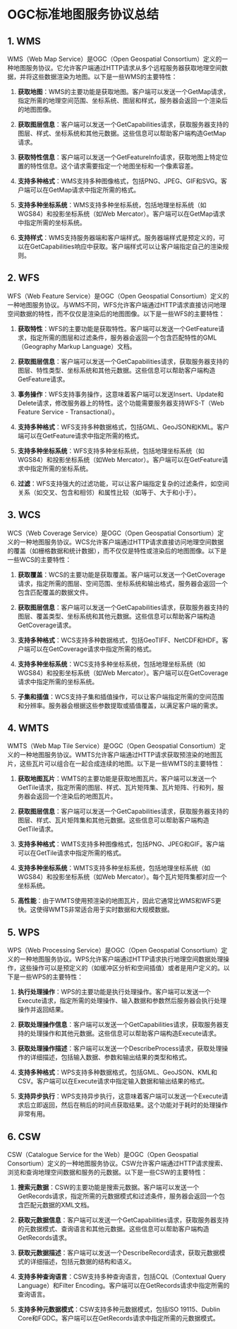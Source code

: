 # OGC标准地图服务协议总结

## 1. WMS

WMS（Web Map Service）是OGC（Open Geospatial Consortium）定义的一种地图服务协议。它允许客户端通过HTTP请求从多个远程服务器获取地理空间数据，并将这些数据渲染为地图。以下是一些WMS的主要特性：

1. **获取地图**：WMS的主要功能是获取地图。客户端可以发送一个GetMap请求，指定所需的地理空间范围、坐标系统、图层和样式，服务器会返回一个渲染后的地图图像。

2. **获取图层信息**：客户端可以发送一个GetCapabilities请求，获取服务器支持的图层、样式、坐标系统和其他元数据。这些信息可以帮助客户端构造GetMap请求。

3. **获取特性信息**：客户端可以发送一个GetFeatureInfo请求，获取地图上特定位置的特性信息。这个请求需要指定一个地图坐标和一个像素容差。

4. **支持多种格式**：WMS支持多种图像格式，包括PNG、JPEG、GIF和SVG。客户端可以在GetMap请求中指定所需的格式。

5. **支持多种坐标系统**：WMS支持多种坐标系统，包括地理坐标系统（如WGS84）和投影坐标系统（如Web Mercator）。客户端可以在GetMap请求中指定所需的坐标系统。

6. **支持样式**：WMS支持服务器端和客户端样式。服务器端样式是预定义的，可以在GetCapabilities响应中获取。客户端样式可以让客户端指定自己的渲染规则。

## 2. WFS

WFS（Web Feature Service）是OGC（Open Geospatial Consortium）定义的一种地图服务协议。与WMS不同，WFS允许客户端通过HTTP请求直接访问地理空间数据的特性，而不仅仅是渲染后的地图图像。以下是一些WFS的主要特性：

1. **获取特性**：WFS的主要功能是获取特性。客户端可以发送一个GetFeature请求，指定所需的图层和过滤条件，服务器会返回一个包含匹配特性的GML（Geography Markup Language）文档。

2. **获取图层信息**：客户端可以发送一个GetCapabilities请求，获取服务器支持的图层、特性类型、坐标系统和其他元数据。这些信息可以帮助客户端构造GetFeature请求。

3. **事务操作**：WFS支持事务操作，这意味着客户端可以发送Insert、Update和Delete请求，修改服务器上的特性。这个功能需要服务器支持WFS-T（Web Feature Service - Transactional）。

4. **支持多种格式**：WFS支持多种数据格式，包括GML、GeoJSON和KML。客户端可以在GetFeature请求中指定所需的格式。

5. **支持多种坐标系统**：WFS支持多种坐标系统，包括地理坐标系统（如WGS84）和投影坐标系统（如Web Mercator）。客户端可以在GetFeature请求中指定所需的坐标系统。

6. **过滤**：WFS支持强大的过滤功能，可以让客户端指定复杂的过滤条件，如空间关系（如交叉、包含和相邻）和属性比较（如等于、大于和小于）。

## 3. WCS

WCS（Web Coverage Service）是OGC（Open Geospatial Consortium）定义的一种地图服务协议。WCS允许客户端通过HTTP请求直接访问地理空间数据的覆盖（如栅格数据和统计数据），而不仅仅是特性或渲染后的地图图像。以下是一些WCS的主要特性：

1. **获取覆盖**：WCS的主要功能是获取覆盖。客户端可以发送一个GetCoverage请求，指定所需的图层、空间范围、坐标系统和输出格式，服务器会返回一个包含匹配覆盖的数据文件。

2. **获取图层信息**：客户端可以发送一个GetCapabilities请求，获取服务器支持的图层、覆盖类型、坐标系统和其他元数据。这些信息可以帮助客户端构造GetCoverage请求。

3. **支持多种格式**：WCS支持多种数据格式，包括GeoTIFF、NetCDF和HDF。客户端可以在GetCoverage请求中指定所需的格式。

4. **支持多种坐标系统**：WCS支持多种坐标系统，包括地理坐标系统（如WGS84）和投影坐标系统（如Web Mercator）。客户端可以在GetCoverage请求中指定所需的坐标系统。

5. **子集和插值**：WCS支持子集和插值操作，可以让客户端指定所需的空间范围和分辨率。服务器会根据这些参数提取或插值覆盖，以满足客户端的需求。

## 4. WMTS

WMTS（Web Map Tile Service）是OGC（Open Geospatial Consortium）定义的一种地图服务协议。WMTS允许客户端通过HTTP请求获取预渲染的地图瓦片，这些瓦片可以组合在一起合成连续的地图。以下是一些WMTS的主要特性：

1. **获取地图瓦片**：WMTS的主要功能是获取地图瓦片。客户端可以发送一个GetTile请求，指定所需的图层、样式、瓦片矩阵集、瓦片矩阵、行和列，服务器会返回一个渲染后的地图瓦片。

2. **获取图层信息**：客户端可以发送一个GetCapabilities请求，获取服务器支持的图层、样式、瓦片矩阵集和其他元数据。这些信息可以帮助客户端构造GetTile请求。

3. **支持多种格式**：WMTS支持多种图像格式，包括PNG、JPEG和GIF。客户端可以在GetTile请求中指定所需的格式。

4. **支持多种坐标系统**：WMTS支持多种坐标系统，包括地理坐标系统（如WGS84）和投影坐标系统（如Web Mercator）。每个瓦片矩阵集都对应一个坐标系统。

5. **高性能**：由于WMTS使用预渲染的地图瓦片，因此它通常比WMS和WFS更快。这使得WMTS非常适合用于实时数据和大规模数据。

## 5. WPS

WPS（Web Processing Service）是OGC（Open Geospatial Consortium）定义的一种地图服务协议。WPS允许客户端通过HTTP请求执行地理空间数据处理操作，这些操作可以是预定义的（如缓冲区分析和空间插值）或者是用户定义的。以下是一些WPS的主要特性：

1. **执行处理操作**：WPS的主要功能是执行处理操作。客户端可以发送一个Execute请求，指定所需的处理操作、输入数据和参数然后服务器会执行处理操作并返回结果。

2. **获取处理操作信息**：客户端可以发送一个GetCapabilities请求，获取服务器支持的处理操作和其他元数据。这些信息可以帮助客户端构造Execute请求。

3. **获取处理操作描述**：客户端可以发送一个DescribeProcess请求，获取处理操作的详细描述，包括输入数据、参数和输出结果的类型和格式。

4. **支持多种格式**：WPS支持多种数据格式，包括GML、GeoJSON、KML和CSV。客户端可以在Execute请求中指定输入数据和输出结果的格式。

5. **支持异步执行**：WPS支持异步执行，这意味着客户端可以发送一个Execute请求后立即返回，然后在稍后的时间点获取结果。这个功能对于耗时的处理操作非常有用。

## 6. CSW

CSW（Catalogue Service for the Web）是OGC（Open Geospatial Consortium）定义的一种地图服务协议。CSW允许客户端通过HTTP请求搜索、浏览和查询地理空间数据和服务的元数据。以下是一些CSW的主要特性：

1. **搜索元数据**：CSW的主要功能是搜索元数据。客户端可以发送一个GetRecords请求，指定所需的元数据模式和过滤条件，服务器会返回一个包含匹配元数据的XML文档。

2. **获取元数据信息**：客户端可以发送一个GetCapabilities请求，获取服务器支持的元数据模式、查询语言和其他元数据。这些信息可以帮助客户端构造GetRecords请求。

3. **获取元数据描述**：客户端可以发送一个DescribeRecord请求，获取元数据模式的详细描述，包括元数据的结构和语义。

4. **支持多种查询语言**：CSW支持多种查询语言，包括CQL（Contextual Query Language）和Filter Encoding。客户端可以在GetRecords请求中指定所需的查询语言。

5. **支持多种元数据模式**：CSW支持多种元数据模式，包括ISO 19115、Dublin Core和FGDC。客户端可以在GetRecords请求中指定所需的元数据模式。

